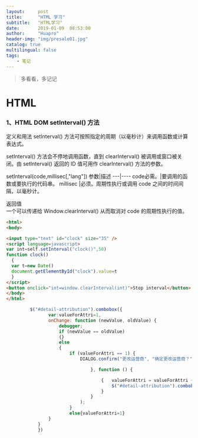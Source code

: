 ```yaml
---
layout:     post
title:      "HTML 学习"
subtitle:   "HTML学习"
date:       2019-01-09  08:53:00
author:     "Huapro"
header-img: "img/presale01.jpg"
catalog: true
multilingual: false
tags:
    - 笔记
---
```

>多看看，多记记

# HTML
### 1、HTML DOM setInterval() 方法
定义和用法
setInterval() 方法可按照指定的周期（以毫秒计）来调用函数或计算表达式。

setInterval() 方法会不停地调用函数，直到 clearInterval() 被调用或窗口被关闭。由 setInterval() 返回的 ID 值可用作 clearInterval() 方法的参数。

setInterval(code,millisec[,"lang"])
参数|描述
---|----
code必需。|要调用的函数或要执行的代码串。
millisec |必须。周期性执行或调用 code 之间的时间间隔，以毫秒计。

返回值  
一个可以传递给 Window.clearInterval() 从而取消对 code 的周期性执行的值。

```html
<html>
<body>

<input type="text" id="clock" size="35" />
<script language=javascript>
var int=self.setInterval("clock()",50)
function clock()
  {
  var t=new Date()
  document.getElementById("clock").value=t
  }
</script>
<button onclick="int=window.clearInterval(int)">Stop interval</button>
</body>
</html>
```

```javascript
         $("#detail-attribution").combobox({
                var:valueForAttri=1,
                onChange: function (newValue, oldValue) {
                    debugger;
                    if (newValue == oldValue)
					{}
					else
					{
                        if (valueForAttri == 1) {
                            DIALOG.confirm("更改运营商", "确定更改运营商？", function () {

                                }, function () {

                                    {   valueForAttri = valueForAttri + 1;
                                        $("#detail-attribution").combobox('setValue', oldValue);
                                    }
                                }
                            );
                        }
                        else{valueForAttri=1}
                }
            }
            })

```
